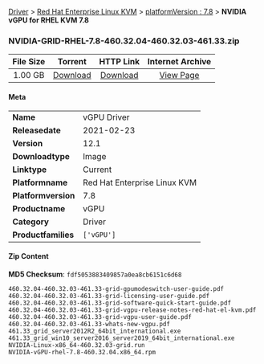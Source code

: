 
[Driver](/README.md)  >  [Red Hat Enterprise Linux KVM](/index/Driver/Red_Hat_Enterprise_Linux_KVM.md)  >  [platformVersion : 7.8](/index/Driver/Red_Hat_Enterprise_Linux_KVM/7.8.md)  >  **NVIDIA vGPU for RHEL KVM 7.8**


### NVIDIA-GRID-RHEL-7.8-460.32.04-460.32.03-461.33.zip

| **File Size** | **Torrent**  | **HTTP Link** | **Internet Archive** |
|:-------------:|:------------:|:-------------:|:--------------------:|
| 1.00 GB |  [Download](https://archive.org/download/nvgpu_NVIDIA-GRID-RHEL-7.8-460.32.04-460.32.03-461.33.zip_ndpfq4zw/nvgpu_NVIDIA-GRID-RHEL-7.8-460.32.04-460.32.03-461.33.zip_ndpfq4zw_archive.torrent)       | [Download](https://archive.org/compress/nvgpu_NVIDIA-GRID-RHEL-7.8-460.32.04-460.32.03-461.33.zip_ndpfq4zw) | [View Page](https://archive.org/details/nvgpu_NVIDIA-GRID-RHEL-7.8-460.32.04-460.32.03-461.33.zip_ndpfq4zw)       |

#### Meta

<table>
<tr><td><strong>Name</strong></td><td>vGPU Driver</td></tr>
<tr><td><strong>Releasedate</strong></td><td>2021-02-23</td></tr>
<tr><td><strong>Version</strong></td><td>12.1</td></tr>
<tr><td><strong>Downloadtype</strong></td><td>Image</td></tr>
<tr><td><strong>Linktype</strong></td><td>Current</td></tr>
<tr><td><strong>Platformname</strong></td><td>Red Hat Enterprise Linux KVM</td></tr>
<tr><td><strong>Platformversion</strong></td><td>7.8</td></tr>
<tr><td><strong>Productname</strong></td><td>vGPU</td></tr>
<tr><td><strong>Category</strong></td><td>Driver</td></tr>
<tr><td><strong>Productfamilies</strong></td><td><code>['vGPU']</code></td></tr>
</table>

#### Zip Content

**MD5 Checksum**: `fdf5053883409857a0ea8cb6151c6d68`

```text
460.32.04-460.32.03-461.33-grid-gpumodeswitch-user-guide.pdf
460.32.04-460.32.03-461.33-grid-licensing-user-guide.pdf
460.32.04-460.32.03-461.33-grid-software-quick-start-guide.pdf
460.32.04-460.32.03-461.33-grid-vgpu-release-notes-red-hat-el-kvm.pdf
460.32.04-460.32.03-461.33-grid-vgpu-user-guide.pdf
460.32.04-460.32.03-461.33-whats-new-vgpu.pdf
461.33_grid_server2012R2_64bit_international.exe
461.33_grid_win10_server2016_server2019_64bit_international.exe
NVIDIA-Linux-x86_64-460.32.03-grid.run
NVIDIA-vGPU-rhel-7.8-460.32.04.x86_64.rpm
```